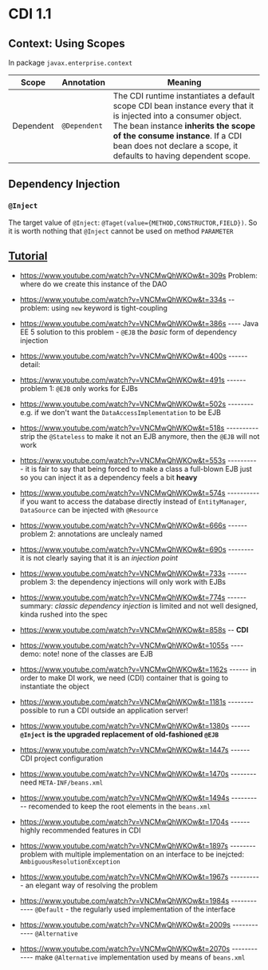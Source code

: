 # CDI 1.1
## Context: Using Scopes
In package `javax.enterprise.context`

Scope		| Annotation	| Meaning
----------------|---------------|---------
Dependent	| `@Dependent`	| The CDI runtime instantiates a default scope CDI bean instance every that it is injected into a consumer object. The bean instance **inherits the scope of the consume instance**. If a CDI bean does not declare a scope, it defaults to having dependent scope.

## Dependency Injection
### `@Inject`
The target value of `@Inject`: `@Taget(value={METHOD,CONSTRUCTOR,FIELD})`. So it is worth nothing that `@Inject` cannot be used on method `PARAMETER`

## [Tutorial](https://www.youtube.com/watch?v=VNCMwQhWKOw)
* https://www.youtube.com/watch?v=VNCMwQhWKOw&t=309s 	Problem: where do we create this instance of the DAO
* https://www.youtube.com/watch?v=VNCMwQhWKOw&t=334s	-- problem: using `new` keyword is tight-coupling
* https://www.youtube.com/watch?v=VNCMwQhWKOw&t=386s	---- Java EE 5 solution to this problem - `@EJB` the *basic* form of dependency injection
* https://www.youtube.com/watch?v=VNCMwQhWKOw&t=400s	------ detail:
* https://www.youtube.com/watch?v=VNCMwQhWKOw&t=491s	------ problem 1: `@EJB` only works for EJBs
* https://www.youtube.com/watch?v=VNCMwQhWKOw&t=502s	-------- e.g. if we don't want the `DataAccessImplementation` to be EJB
* https://www.youtube.com/watch?v=VNCMwQhWKOw&t=518s	---------- strip the `@Stateless` to make it not an EJB anymore, then the `@EJB` will not work
* https://www.youtube.com/watch?v=VNCMwQhWKOw&t=553s	---------- it is fair to say that being forced to make a class a full-blown EJB just so you can inject it as a dependency feels a bit **heavy**
* https://www.youtube.com/watch?v=VNCMwQhWKOw&t=574s	---------- if you want to access the database directly instead of `EntityManager`, `DataSource` can be injected with `@Resource`
* https://www.youtube.com/watch?v=VNCMwQhWKOw&t=666s	------ problem 2: annotations are unclealy named
* https://www.youtube.com/watch?v=VNCMwQhWKOw&t=690s	-------- it is not clearly saying that it is an *injection point*
* https://www.youtube.com/watch?v=VNCMwQhWKOw&t=733s	------ problem 3: the dependency injections will only work with EJBs
* https://www.youtube.com/watch?v=VNCMwQhWKOw&t=774s	------ summary: *classic dependency injection* is limited and not well designed, kinda rushed into the spec

* https://www.youtube.com/watch?v=VNCMwQhWKOw&t=858s	-- **CDI**
* https://www.youtube.com/watch?v=VNCMwQhWKOw&t=1055s 	---- demo: note! none of the classes are EJB
* https://www.youtube.com/watch?v=VNCMwQhWKOw&t=1162s 	------ in order to make DI work, we need (CDI) container that is going to instantiate the object
* https://www.youtube.com/watch?v=VNCMwQhWKOw&t=1181s	-------- possible to run a CDI outside an application server!
* https://www.youtube.com/watch?v=VNCMwQhWKOw&t=1380s	------ **`@Inject` is the upgraded replacement of old-fashioned `@EJB`**
* https://www.youtube.com/watch?v=VNCMwQhWKOw&t=1447s	------ CDI project configuration
* https://www.youtube.com/watch?v=VNCMwQhWKOw&t=1470s	-------- need `META-INF/beans.xml`
* https://www.youtube.com/watch?v=VNCMwQhWKOw&t=1494s	---------- recomended to keep the root elements in the `beans.xml`
* https://www.youtube.com/watch?v=VNCMwQhWKOw&t=1704s	------ highly recommended features in CDI
* https://www.youtube.com/watch?v=VNCMwQhWKOw&t=1897s	-------- problem with multiple implementation on an interface to be inejcted: `AmbiguousResolutionException`
* https://www.youtube.com/watch?v=VNCMwQhWKOw&t=1967s	---------- an elegant way of resolving the problem
* https://www.youtube.com/watch?v=VNCMwQhWKOw&t=1984s	------------ `@Default` - the regularly used implementation of the interface
* https://www.youtube.com/watch?v=VNCMwQhWKOw&t=2009s	------------ `@Alternative`
* https://www.youtube.com/watch?v=VNCMwQhWKOw&t=2070s	------------ make `@Alternative` implementation used by means of `beans.xml`
